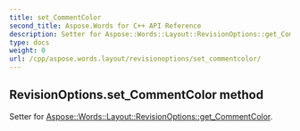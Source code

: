 ```yaml
---
title: set_CommentColor
second_title: Aspose.Words for C++ API Reference
description: Setter for Aspose::Words::Layout::RevisionOptions::get_CommentColor. 
type: docs
weight: 0
url: /cpp/aspose.words.layout/revisionoptions/set_commentcolor/
---
```

## RevisionOptions.set_CommentColor method


Setter for [Aspose::Words::Layout::RevisionOptions::get_CommentColor](./get_commentcolor/).

